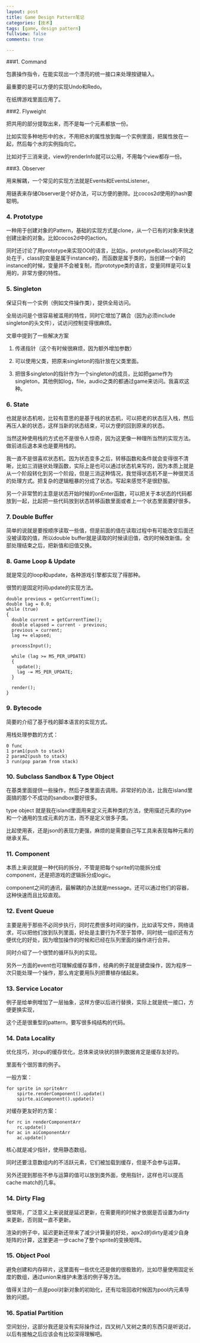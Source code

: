 ```yaml
---
layout: post
title: Game Design Pattern笔记
categories: [技术]
tags: [game, design pattern]
fullview: false
comments: true

---
```




###1. Command

包裹操作指令，在能实现出一个漂亮的统一接口来处理按键输入。

最重要的是可以方便的实现Undo和Redo。

在纸牌游戏里面应用了。

###2. Flyweight

把共用的部分提取出来，而不是每一个元素都放一份。

比如实现多种地形中的水，不用把水的属性放到每一个实例里面，把属性放在一起，然后每个水的实例指向它。

比如对于三消来说，view的renderInfo就可以公用，不用每个view都存一份。

###3. Observer

用来解耦，一个常见的实现方法就是Events和EventsListener。

用链表来存储Observer是个好办法，可以方便的删除。比cocos2d使用的hash要聪明。

### 4. Prototype

一种用于创建对象的Pattern，基础的实现方式是clone，从一个已有的对象来快速创建出新的对象。比如cocos2d中的action。

同时还讨论了用prototype来实现OO的语言，比如js，prototype和class的不同之处在于，class的变量是属于instance的，而函数是属于类的，当创建一个新的instance的时候，变量并不会被复制，而prototype类的语言，变量同样是可以复用的，非常方便的特性。
<!--more-->
### 5. Singleton

保证只有一个实例（例如文件操作类），提供全局访问。

全局访问是个很容易被滥用的特性，同时它增加了耦合（因为必须include singleton的头文件），试访问控制变得很麻烦。

文章中提到了一些解决方案

1. 传递指针（这个有时候很麻烦，因为额外增加参数）

2. 可以使用父类，把原来singleton的指针放在父类里面。

3. 把很多singleton的指针作为一个singleton的成员，比如把game作为singleton，其他例如log，file，audio之类的都通过game来访问。我喜欢这种。

### 6. State

也就是状态机啦，比较有意思的是基于栈的状态机，可以把老的状态压入栈，然后再压人新的状态，这样当新的状态结束，可以方便的回到原来的状态。

当然这种使用栈的方式也不是很令人惊奇，因为这更像一种理所当然的实现方法。做前进后退本来也是要用栈的。

我一直不是很喜欢状态机，因为状态变多之后，转移函数和条件就会变得很不清晰，比如三消链状处理函数，实际上是也可以通过状态机来写的，因为本质上就是从一个阶段转化到另一个阶段，但是三消这种情况，我觉得状态机不是一种很灵活的处理方式。把复杂的逻辑粗暴的分成了状态。写起来感觉不是很舒服。

另一个非常赞的主意是状态开始时候的onEnter函数，可以把关于本状态的代码都放到一起，比起把一些代码放到状态转移函数里面或者上一个状态里面要好很多。

### 7. Double Buffer

简单的说就是要按顺序读取一些值，但是前面的值在读取过程中有可能改变后面还没被读取的值，所以double buffer就是读取的时候读旧值，改的时候改新值。全部处理结束之后，把新值和旧值交换。

### 8. Game Loop & Update

就是常见的loop和update，各种游戏引擎都实现了得那种。

很赞的是固定时间update的实现方法。

    double previous = getCurrentTime();
    double lag = 0.0;
    while (true)
    {
      double current = getCurrentTime();
      double elapsed = current - previous;
      previous = current;
      lag += elapsed;
    
      processInput();
    
      while (lag >= MS_PER_UPDATE)
      {
        update();
        lag -= MS_PER_UPDATE;
      }
    
      render();
    }

### 9. Bytecode
简要的介绍了基于栈的脚本语言的实现方式。

用栈处理参数的方式：

    0 func
    1 pram1(push to stack)
    2 param2(push to stack)
    3 run(pop param from stack)

### 10. Subclass Sandbox & Type Object

在基类里面提供一些操作，然后子类里面去调用。非常好的办法，比我在island里面搞的那个不成功的sandbox要好很多。

type object 就是我在island里面用来定义元素种类的方法，使用描述元素的type和一个通用的生成元素的方法，而不是定义很多子类。

比起使用表，还是json的表现力更强，麻烦的是需要自己写工具来表现每种元素的继承关系。

### 11. Component

本质上来说就是一种代码的拆分，不管是把每个sprite的功能拆分成component，还是把游戏的逻辑拆分成logic。

component之间的通讯，最解耦的办法就是message。还可以通过他们的容器，这种快速而且比较直观。

### 12. Event Queue

主要是用于那些不必同步执行，同时花费很多时间的操作，比如读写文件，网络请求，可以把他们放到队列里面，好处是主要行为不至于暂停，同时统一组织还有方便优化的好处，因为增加操作的时候和已经在队列里面的操作进行合并。

同时介绍了一个很赞的循环队列的实现。

另外一方面的event也可理解成缓存事件，经典的例子就是键盘操作，因为程序一次只能处理一个操作，那么肯定要用队列把曹植存储起来。

### 13. Service Locator

例子是给单例增加了一层抽象，这样方便以后进行替换，实际上就是统一接口，方便更换实现，

这个还是很重型的pattern，要写很多纯结构的代码。

### 14. Data Locality

优化技巧，对cpu的缓存优化，总体来说块状的排列数据肯定是缓存友好的。

里面有个很厉害的例子。

一般方案：

    for sprite in spriteArr
        spirte.renderComponent().update()
        spirte.aiComponent().update()

对缓存更友好的方案：

    for rc in renderComponentArr
        rc.update()
    for ac in aiComponentArr
        ac.update()
        
核心就是减少指针，使用静态数组。

同时还要注意数组内的不活跃元素，它们被加载到缓存，但是不会参与运算。

另外还提到那些不参与运算的值可以放到类外面，使用指针，这样也可以提高cache match的几率。

### 14. Dirty Flag

很常用，广泛意义上来说就是延迟更新，在需要用的时候才依据是否设置为dirty来更新，否则就一直不更新。

渲染的例子中，延迟更新还带来了减少计算量的好处，apx2d的dirty是减少自身矩阵的计算，这里更进一步cache了整个sprite的变换矩阵。

### 15. Object Pool

避免创建和内存碎片，这里面有一些优化还是做的很极致的，比如尽量使用固定长度的数组，通过union来维护未激活的例子等方法。

值得关注的一点是pool对新对象的初始化，还有垃圾回收时候因为pool内元素导致的问题。

### 16. Spatial Partition

空间划分，这部分我还是没有实际操作过，四叉树八叉树之类的东西只是听说过，以后有接触之后应该会有比较深得理解吧。



